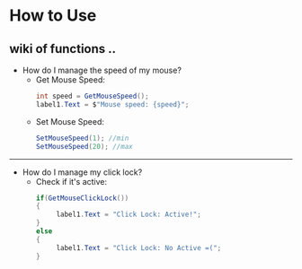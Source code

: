 # How to Use

wiki of functions ..
---
- How do I manage the speed of my mouse?
  - Get Mouse Speed:
    ```csharp
    int speed = GetMouseSpeed();
    label1.Text = $"Mouse speed: {speed}";
    ```
  - Set Mouse Speed:
    ```csharp
    SetMouseSpeed(1); //min
    SetMouseSpeed(20); //max
    ```
---
- How do I manage my click lock?
  - Check if it's active:
    ```csharp
    if(GetMouseClickLock())
    {
         label1.Text = "Click Lock: Active!";
    }
    else
    {
         label1.Text = "Click Lock: No Active =(";
    }
    ```
